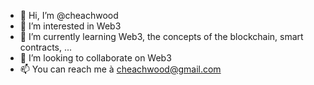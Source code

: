 - 👋 Hi, I’m @cheachwood
- 👀 I’m interested in Web3
- 🌱 I’m currently learning Web3, the concepts of the blockchain, smart contracts, ...
- 💞️ I’m looking to collaborate on Web3
- 📫 You can reach me à cheachwood@gmail.com

<!---
cheachwood/cheachwood is a ✨ special ✨ repository because its `README.md` (this file) appears on your GitHub profile.
You can click the Preview link to take a look at your changes.
--->
